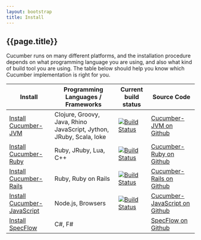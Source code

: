 ```yaml
---
layout: bootstrap
title: Install
---
```

## {{page.title}}

Cucumber runs on many different platforms, and the installation procedure depends on what programming language you are using, and also what kind of build tool you are using.
The table below should help you know which Cucumber implementation is right for you.

<table>
  <thead>
    <tr>
      <th>Install</th>
      <th>Programming Languages / Frameworks</th>
      <th>Current build status</th>
      <th>Source Code</th>
    </tr>
  </thead>
  <tbody>
    <tr>
      <td><a href="/install-jvm.html">Install Cucumber-JVM</a></td>
      <td>Clojure, Groovy, Java, Rhino JavaScript, Jython, JRuby, Scala, Ioke</td>
      <td><a href="http://travis-ci.org/cucumber/cucumber-jvm"><img alt="Build Status" src="https://secure.travis-ci.org/cucumber/cucumber-jvm.png" ></a></td>
      <td><a href="https://github.com/cucumber/cucumber-jvm">Cucumber-JVM on Github</a></td>
    </tr>
    <tr>
      <td><a href="/install-ruby.html">Install Cucumber-Ruby</a></td>
      <td>Ruby, JRuby, Lua, C++</td>
      <td><a href="http://travis-ci.org/cucumber/cucumber"><img alt="Build Status" src="https://secure.travis-ci.org/cucumber/cucumber.png" ></a></td>
      <td><a href="https://github.com/cucumber/cucumber">Cucumber-Ruby on Github</a></td>
    </tr>
    <tr>
      <td><a href="/install-rails.html">Install Cucumber-Rails</a></td>
      <td>Ruby, Ruby on Rails</td>
      <td><a href="http://travis-ci.org/cucumber/cucumber-rails"><img alt="Build Status" src="https://secure.travis-ci.org/cucumber/cucumber-rails.png" ></a></td>
      <td><a href="https://github.com/cucumber/cucumber-rails">Cucumber-Rails on Github</a></td>
    </tr>
    <tr>
      <td><a href="/install-js.html">Install Cucumber-JavaScript</a></td>
      <td>Node.js, Browsers</td>
      <td><a href="http://travis-ci.org/cucumber/cucumber-js"><img alt="Build Status" src="https://secure.travis-ci.org/cucumber/cucumber-js.png" ></a></td>
      <td><a href="https://github.com/cucumber/cucumber-js">Cucumber-JavaScript on Github</a></td>
    </tr>
    <tr>
      <td><a href="http://www.specflow.org">Install SpecFlow</a></td>
      <td>C#, F#</td>
      <td></td>
      <td><a href="https://github.com/techtalk/SpecFlow">SpecFlow on Github</a></td>
    </tr>
  </tbody>
</table>
